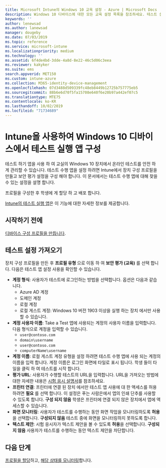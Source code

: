 ```yaml
---
title: Microsoft Intune의 Windows 10 교육 설정 - Azure | Microsoft Docs
description: Windows 10 디바이스에 대한 모든 교육 설정 목록을 참조하세요. 테스트 실행 앱이 있는 디바이스 구성 프로필에서 이 설정을 사용하고, 사용자 또는 학생이 로그인하는 방법을 선택하고, 테스트 중에 화면을 모니터링하는 등의 작업을 Intune에서 수행할 수 있습니다.
keywords: ''
author: lenewsad
ms.author: lanewsad
manager: dougeby
ms.date: 07/03/2019
ms.topic: reference
ms.service: microsoft-intune
ms.localizationpriority: medium
ms.technology: ''
ms.assetid: 6f4de4bd-3dde-4a8d-8e22-46c5d06c3eea
ms.reviewer: kakyker
ms.suite: ems
search.appverid: MET150
ms.custom: intune-azure
ms.collection: M365-identity-device-management
ms.openlocfilehash: 07d3488d509339fc48eb8449b12725b757775eb5
ms.sourcegitcommit: 88b6e6d70f5fa15708e640f6e20b97a442ef07c5
ms.translationtype: MTE75
ms.contentlocale: ko-KR
ms.lasthandoff: 10/02/2019
ms.locfileid: "71734689"
---
```

# <a name="configure-the-take-a-test-app-on-windows-10-devices-using-intune"></a>Intune을 사용하여 Windows 10 디바이스에서 테스트 실행 앱 구성

테스트 하기 앱을 사용 하 여 교실의 Windows 10 장치에서 온라인 테스트를 안전 하 게 관리할 수 있습니다. 테스트 수행 앱을 설정 하려면 Intune에서 장치 구성 프로필을 만들고 보안 평가 설정을 구성 해야 합니다. 이 문서에서는 테스트 수행 앱에 대해 찾을 수 있는 설정을 설명 합니다. 

프로필을 구성한 후 학생에 게 할당 하 고 배포 합니다. 

[Intune의 테스트 실행 앱](education-settings-configure.md)은 이 기능에 대한 자세한 정보를 제공합니다.

## <a name="before-you-begin"></a>시작하기 전에

[디바이스 구성 프로필을 만듭니다](education-settings-configure.md#create-a-device-profile).

## <a name="take-a-test-settings"></a>테스트 설정 가져오기
장치 구성 프로필을 만든 후 **프로필 유형** 으로 이동 하 여 **보안 평가 (교육)** 를 선택 합니다. 다음은 테스트 앱 설정 사용을 확인할 수 있습니다. 


- **계정 형식**: 사용자가 테스트에 로그인하는 방법을 선택합니다. 옵션은 다음과 같습니다.
  - Azure AD 계정
  - 도메인 계정
  - 로컬 계정
  - 로컬 게스트 계정: Windows 10 버전 1903 이상을 실행 하는 장치 에서만 사용할 수 있습니다.    
- **계정 사용자 이름**: Take a Test 앱에 사용되는 계정의 사용자 이름을 입력합니다. 다음 형식으로 계정을 입력할 수 있습니다.
  - `user@contoso.com`
  - `domain\username`
  - `user@contoso.com`
  - `computerName\username`
- **계정 이름**: 로컬 게스트 계정 유형을 설정 하려면 테스트 수행 앱에 사용 되는 계정의 이름을 입력 합니다. 계정 이름은 로그인 화면에 타일로 표시 됩니다. 학생 들이 타일을 클릭 하 여 테스트를 시작 합니다.  
- **평가 URL**: 사용자가 수행할 테스트의 URL을 입력합니다. URL을 가져오는 방법에 대한 자세한 내용은 [시험 응시 설명서](https://docs.microsoft.com/education/windows/take-tests-in-windows-10)를 참조하세요.
- **프린터 연결**: 프린터에 연결 된 장치 에서만 테스트 앱 사용에 대 한 액세스를 허용 하려면 **필요** 를 선택 합니다. 이 설정은 푸는 사람은에서 앱의 인쇄 단추를 사용할 수 있도록 합니다. **구성 되지 않음** 학생은 프린터에 연결 되지 않은 장치에서 앱에 액세스할 수 있습니다.  
- **화면 모니터링**: 사용자가 테스트를 수행하는 동안 화면 작업을 모니터링하도록 **허용**을 선택합니다. **구성되지 않음** 테스트 중에 화면을 모니터링하지 못하도록 합니다.
- **텍스트 제안**: 시험 응시자가 텍스트 제안을 볼 수 있도록 **허용**을 선택합니다. **구성되지 않음** 사용자가 테스트를 수행하는 동안 텍스트 제안을 차단합니다.

## <a name="next-steps"></a>다음 단계

[프로필을 할당](device-profile-assign.md)하고, [해당 상태를 모니터링](device-profile-monitor.md)합니다.
